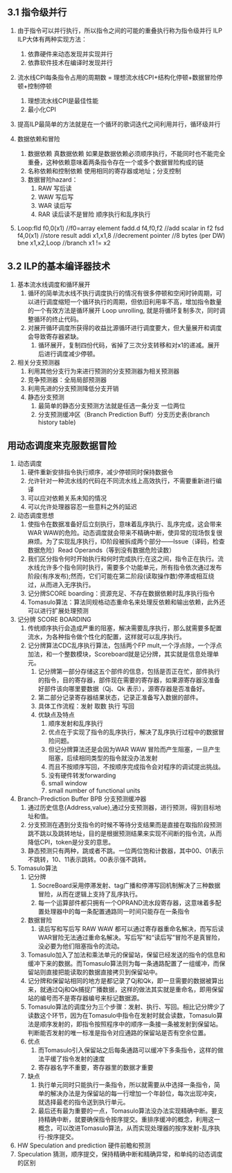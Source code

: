 ## 3.1 指令级并行
1. 由于指令可以并行执行，所以指令之间的可能的重叠执行称为指令级并行 ILP
ILP大体有两种实现方法：
   1. 依靠硬件来动态发现并实现并行
   2. 依靠软件技术在编译时发现并行

2. 流水线CPI每条指令占用的周期数 = 理想流水线CPI+结构化停顿+数据冒险停顿+控制停顿
   1. 理想流水线CPI是最佳性能
   2. 最小化CPI

3. 提高ILP最简单的方法就是在一个循环的歌词迭代之间利用并行，循环级并行
4. 数据依赖和冒险
   1. 数据依赖 真数据依赖 如果是数据依赖必须顺序执行，不能同时也不能完全重叠，这种依赖意味着两条指令存在一个或多个数据冒险构成的链
   2. 名称依赖和控制依赖  使用相同的寄存器或地址；分支控制
   3. 数据冒险hazard：
      1. RAW 写后读
      2. WAW 写后写
      3. WAR 读后写
      4. RAR 读后读不是冒险
顺序执行和乱序执行
5. Loop:fld 	f0,0(x1)    //f0=array element
		fadd.d 	f4,f0,f2	//add scalar in f2
		fsd 	f4,0(x1) 	//store result
		addi 	x1,x1,8 	//decrement pointer
								//8 bytes (per DW)
		bne 	x1,x2,Loop	//branch x1 != x2 

## 3.2 ILP的基本编译器技术
1. 基本流水线调度和循环展开
   1. 循环的简单流水线不执行调度执行的情况有很多停顿和空闲时钟周期，可以进行调度缩短一个循环执行的周期，但依旧利用率不高，增加指令数量的一个有效方法是循环展开 Loop unrolling, 就是将循环复制多次，同时调整循环的终止代码。
   2. 对展开循环调度所获得的收益比源循环进行调度要大，但大量展开和调度会导致寄存器紧缺。
      1. 循环展开，复制四份代码，省掉了三次分支转移和对x1的递减。展开后进行调度减少停顿。
2. 相关分支预测器
   1. 利用其他分支行为来进行预测的分支预测器为相关预测器
   2. 竞争预测器：全局局部预测器
   3. 利用先进的分支预测降低分支开销
   4. 静态分支预测
      1. 最简单的静态分支预测方法就是任选一条分支 一位两位
      2. 分支预测缓冲区（Branch Prediction Buff）分支历史表(branch history table)

## 用动态调度来克服数据冒险
1. 动态调度
   1. 硬件重新安排指令执行顺序，减少停顿同时保持数据令
   2. 允许针对一种流水线的代码在不同流水线上高效执行，不需要重新进行编译
   3. 可以应对依赖关系未知的情况
   4. 可以允许处理器容忍一些意料之外的延迟
2. 动态调度思想
   1. 使指令在数据准备好后立刻执行，意味着乱序执行、乱序完成，这会带来WAR WAW的危险。动态调度就会带来不精确中断，使异常的现场恢复很麻烦。为了实现乱序执行，ID阶段被拆成两个部分——Issue（译码，检查数据危险）Read Operands（等到没有数据危险读数）
   2. 我们区分指令何时开始执行和何时完成执行;在这之间，指令正在执行。流水线允许多个指令同时执行，需要多个功能单元，所有指令依次通过发布阶段(有序发布);然而，它们可能在第二阶段(读取操作数)停滞或相互绕过，从而进入无序执行。
   3. 记分牌SCORE boarding：资源充足、不存在数据依赖时乱序执行指令
   4. Tomasulo算法：算法同规格动态重命名来处理反依赖和输出依赖，此外还可以进行扩展处理预测
3. 记分牌 SCORE BOARDING
   1. 传统顺序执行会造成严重的阻塞，解决需要乱序执行，那么就需要多配置流水，为各种指令做个性化的配置，这样就可以乱序执行。
   2. 记分牌算法CDC乱序执行算法，包括两个FP mult,一个浮点除，一个浮点加法，和一个整数模块，Scoreboard就是记分牌，其实就是信息处理单元。
      1. 记分牌第一部分存储这五个部件的信息，包括是否正在忙，部件执行的指令，目的寄存器，部件现在需要的寄存器，如果源寄存器没准备好部件该向哪里要数据（Qj、Qk 表示），源寄存器是否准备好。
      2. 第二部分记录寄存器结果状态，记录正准备写入数据的部件。
      3. 具体工作流程：发射 取数 执行 写回
      4. 优缺点及特点
         1. 顺序发射和乱序执行
         2. 优点在于实现了指令的乱序执行，解决了乱序执行过程中的数据冒险问题。
         3. 但记分牌算法还是会因为WAR WAW 冒险而产生阻塞，一旦产生阻塞，后续相同类型的指令就没办法发射
         4. 而且不按顺序写回，不按顺序完成指令会对程序的调试提出挑战。
         5. 没有硬件转发forwarding
         6. small window
         7. small number of functional units
4. Branch-Prediction Buffer BPB 分支预测缓冲器
   1. 通过历史信息{Address,value},通过分支预测器，进行预测，得到目标地址和值。
   2. 分支预测在遇到分支指令的时候不等待分支结果而是直接在取指阶段预测跳不跳以及跳转地址，目的是根据预测结果来实现不间断的指令流，从而降低CPI，token是分支的意思。
   3. 静态预测只有两种，跳或者不跳。一位两位饱和计数器，其中00、01表示不跳转，10、11表示跳转。00表示强不跳转。
5. Tomasulo算法
   1. 记分牌
      1. SocreBoard采用停滞发射、tag广播和停滞写回机制解决了三种数据冒险，从而在逻辑上支持了乱序执行。
      2. 每一个运算部件都只拥有一个OPRAND流水段寄存器，这意味着多配置处理器中的每一条配置通路同一时间只能存在一条指令
   2. 数据冒险
      1. 读后写和写后写 RAW WAW 都可以通过寄存器重命名解决，而写后读WAR冒险无法通过重命名解决。写后写”和“读后写”冒险不是真冒险，没必要为他们阻塞指令的流动。
   3. Tomasulo加入了加法和乘法单元的保留站，保留已经发送的指令的信息和缓冲下来的数据。而Tomasulo算法则为每一条通路配置了一组缓冲，而保留站则直接把能读取的数据直接拷贝到保留站中。
   4. 记分牌和保留站相同的地方是都记录了Qj和Qk，即一旦需要的数据被算出来，就通过Qj和Qk捕捉广播数据，这样的做法其实就是重命名，即用保留站的编号而不是寄存器编号来标记数据源。
   5. Tomasulo算法的调度分为三个步骤：发射、执行、写回。相比记分牌少了读数这个环节，因为在Tomasulo中指令在发射时就会读数，Tomasulo算法是顺序发射的，即指令按照程序中的顺序一条接一条被发射到保留站。判断能否发射的唯一标准是指令对应通路的保留站是否有空余位置。
   6. 优点
      1. 而Tomasulo引入保留站之后每条通路可以缓冲下多条指令，这样的做法平缓了指令发射的速度
      2. 寄存器名字不重要，寄存器里的数据才重要
   7. 缺点
      1. 执行单元同时只能执行一条指令，所以就需要从中选择一条指令，简单的解决办法是为保留站的每一行增加一个年龄位，每次出现冲突，就选择最老的指令送到执行单元。
      2. 最后还有最为重要的一点，Tomasulo算法没办法实现精确中断。要支持精确中断，就要确保指令按序提交。重排序缓冲的概念，利用这一概念，可以改进Tomasulo算法，从而实现处理器的按序发射-乱序执行-按序提交。
6. HW Speculation and prediction 硬件前瞻和预测
7. Speculation 猜测，顺序提交，保持精确中断和精确异常，和单纯的动态调度的区别
   
